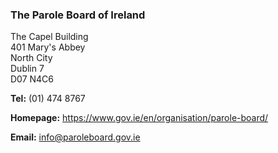 ###  The Parole Board of Ireland

The Capel Building  
401 Mary's Abbey  
North City  
Dublin 7  
D07 N4C6

**Tel:** (01) 474 8767

**Homepage:** [ https://www.gov.ie/en/organisation/parole-board/
](https://www.gov.ie/en/organisation/parole-board/)

**Email:** [ info@paroleboard.gov.ie ](mailto:info@paroleboard.gov.ie)
